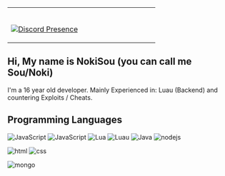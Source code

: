 <table width="100%"> 
  <tr>
  <td width="50%">
    
&nbsp; <br> [![Discord Presence](https://lanyard.cnrad.dev/api/732450729301639168)](https://discord.com/users/732450729301639168)
    
  </td>
</table>

## Hi, My name is NokiSou (you can call me Sou/Noki)
I'm a 16 year old developer.
Mainly Experienced in: Luau (Backend) and countering Exploits / Cheats.

## Programming Languages
![JavaScript](https://img.shields.io/badge/JavaScript-F7DF1E?style=for-the-badge&logo=javascript&logoColor=black) ![JavaScript](https://img.shields.io/badge/Rust-E34F26?style=for-the-badge&logo=rust&logoColor=black) ![Lua](https://img.shields.io/badge/lua-0047B3?style=for-the-badge&logo=lua&logoColor=white) ![Luau](https://img.shields.io/badge/luau-EC4A3F?style=for-the-badge&logo=roblox&logoColor=white) ![Java](https://img.shields.io/badge/Java-007396?style=for-the-badge&logo=java&logoColor=white) ![nodejs](https://img.shields.io/badge/node.js-43853D?style=for-the-badge&logo=node.js&logoColor=white)

![html](https://img.shields.io/badge/html-E34F26?style=for-the-badge&logo=html5&logoColor=white) ![css](https://img.shields.io/badge/css-1572B6?style=for-the-badge&logo=css3&logoColor=white)

 ![mongo](https://img.shields.io/badge/mongodb-4EA94B?style=for-the-badge&logo=mongodb&logoColor=white)
